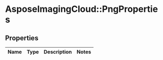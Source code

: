 # AsposeImagingCloud::PngProperties

## Properties
Name | Type | Description | Notes
------------ | ------------- | ------------- | -------------


